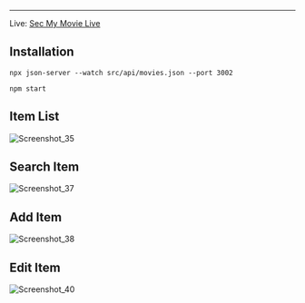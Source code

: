 
---
Live: [Sec My Movie Live](https://sec-my-movie.netlify.app)

## Installation
`npx json-server --watch src/api/movies.json --port 3002 `

`npm start`



## Item List
![Screenshot_35](https://user-images.githubusercontent.com/75527964/184517067-890c5cb9-d4c2-4435-afde-39d3b0e4112b.png)

## Search Item
![Screenshot_37](https://user-images.githubusercontent.com/75527964/184517078-c0e720ac-8c62-4bf7-81f9-09438068a8d6.png)

## Add Item
![Screenshot_38](https://user-images.githubusercontent.com/75527964/184517118-a839e0ee-c5a3-4a59-ac67-612e2762971d.png)

## Edit Item
![Screenshot_40](https://user-images.githubusercontent.com/75527964/184517122-19979fcc-04bc-4b39-be35-9c35c7a5cc48.png)
